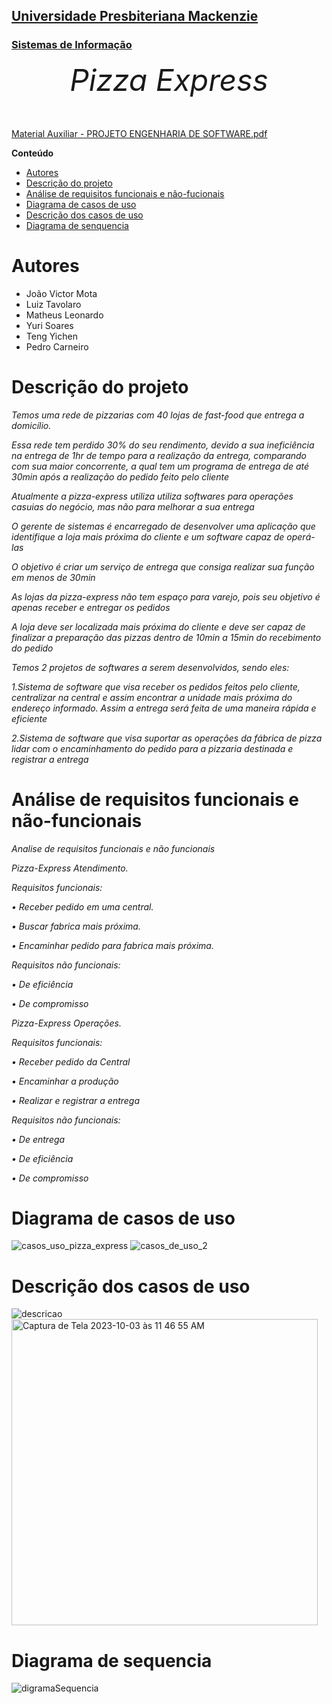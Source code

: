 <h2><a href= "https://www.mackenzie.br">Universidade Presbiteriana Mackenzie</a></h2>
<h3><a href= "https://www.mackenzie.br/graduacao/sao-paulo-higienopolis/sistemas-de-informacao">Sistemas de Informação</a></h3>


<font size="+12"><center>
*Pizza Express*
</center></font>

[Material Auxiliar - PROJETO ENGENHARIA DE SOFTWARE.pdf](https://github.com/luizTavolaro/pizza-express/files/12796587/Material.Auxiliar.-.PROJETO.ENGENHARIA.DE.SOFTWARE.pdf)

**Conteúdo**

- [Autores](#nome-alunos)
- [Descrição do projeto](#introdução-do-projeto)
- [Análise de requisitos funcionais e não-fucionais](#descrição-dos-requisitos)
- [Diagrama de casos de uso](#diagrama-de-comportamento-atores)
- [Descrição dos casos de uso](#descrição-das-funcões)
- [Diagrama de senquencia](#diagrama-de-ordem-interações)

# Autores

* João Victor Mota
* Luiz Tavolaro
* Matheus Leonardo
* Yuri Soares
* Teng Yichen
* Pedro Carneiro

# Descrição do projeto
*Temos uma rede de pizzarias com 40 lojas de fast-food que entrega a domicílio.*

*Essa rede tem perdido 30% do seu rendimento, devido a sua ineficiência na entrega de 1hr de tempo para a realização da entrega, comparando com sua maior concorrente, a qual tem um programa de entrega de até 30min após a realização do pedido feito pelo cliente*

*Atualmente a pizza-express utiliza utiliza softwares para operações casuias do negócio, mas não para melhorar a sua entrega*

*O gerente de sistemas é encarregado de desenvolver uma aplicação que identifique a loja mais próxima do cliente e um software capaz de operá-las*

*O objetivo é criar um serviço de entrega que consiga realizar sua função em menos de 30min*

*As lojas da pizza-express não tem espaço para varejo, pois seu objetivo é apenas receber e entregar os pedidos*

*A loja deve ser localizada mais próxima do cliente e deve ser capaz de finalizar a preparação das pizzas dentro de 10min a 15min do recebimento do pedido*

*Temos 2 projetos de softwares a serem desenvolvidos, sendo eles:*

*1.Sistema de software que visa receber os pedidos feitos pelo cliente, centralizar na central e assim encontrar a unidade mais próxima do endereço informado. Assim a entrega será feita de uma maneira rápida e eficiente*

*2.Sistema de software que visa suportar as operações da fábrica de pizza lidar com o encaminhamento do pedido para a pizzaria destinada e registrar a entrega*

# Análise de requisitos funcionais e não-funcionais

*Analise de requisitos funcionais e não funcionais* 

*Pizza-Express Atendimento.* 

*Requisitos funcionais:* 

*•	Receber pedido em uma central.* 

*•	Buscar fabrica mais próxima.* 

*•	Encaminhar pedido para fabrica mais próxima.* 

*Requisitos não funcionais:* 

*•	De eficiência* 

*•	De compromisso* 

*Pizza-Express Operações.* 

*Requisitos funcionais:* 

*•	Receber pedido da Central* 

*•	Encaminhar a produção* 

*•	Realizar e registrar a entrega* 

*Requisitos não funcionais:* 

*•	De entrega* 

*•	De eficiência* 

*•	De compromisso* 

# Diagrama de casos de uso

![casos_uso_pizza_express](https://github.com/luizTavolaro/pizza-express/assets/120058711/b475e803-b412-4631-84c5-37fe656707f8) 
![casos_de_uso_2](https://github.com/luizTavolaro/pizza-express/assets/120058711/aa5bac34-c113-430f-9166-e6db3687f0f8)

# Descrição dos casos de uso
![descricao](https://github.com/luizTavolaro/pizza-express/assets/120058711/b845b848-0c90-4317-8e3f-32fff8af6500)
<img width="490" alt="Captura de Tela 2023-10-03 às 11 46 55 AM" src="https://github.com/luizTavolaro/pizza-express/assets/120058711/45c2d09f-90f7-4d56-9994-36b01b7707fc">

# Diagrama de sequencia

![digramaSequencia](https://github.com/luizTavolaro/pizza-express/assets/120058711/63e14f9d-9210-4888-b61b-631307d46807)
